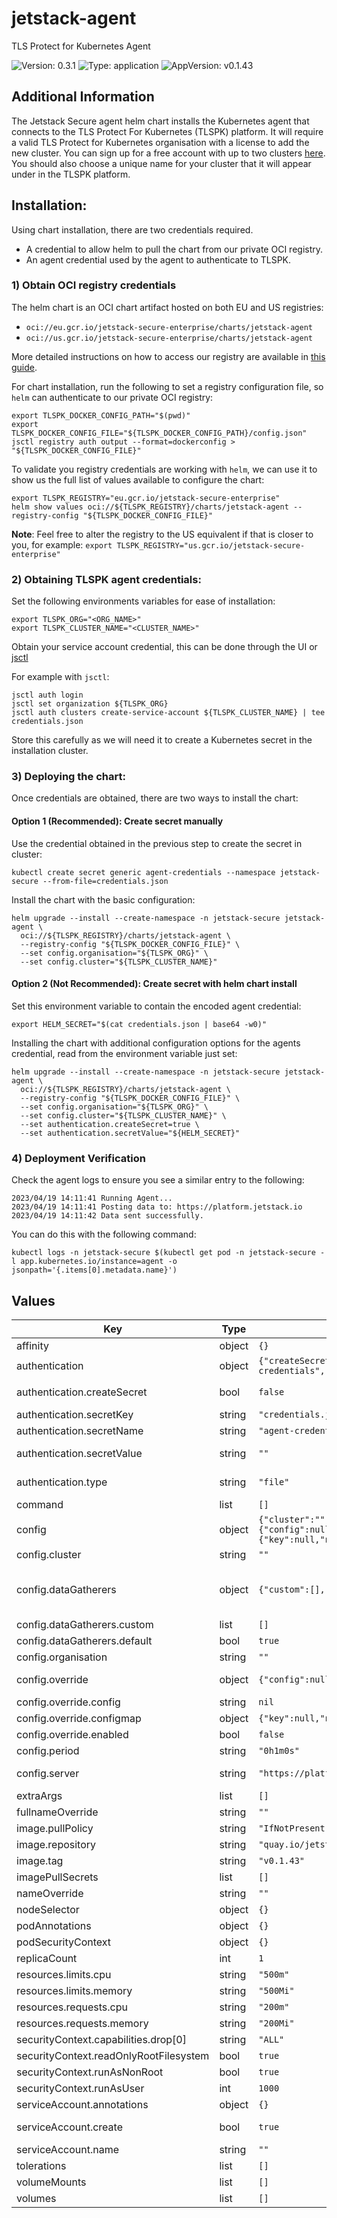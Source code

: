# jetstack-agent

TLS Protect for Kubernetes Agent

![Version: 0.3.1](https://img.shields.io/badge/Version-0.3.1-informational?style=flat-square) ![Type: application](https://img.shields.io/badge/Type-application-informational?style=flat-square) ![AppVersion: v0.1.43](https://img.shields.io/badge/AppVersion-v0.1.43-informational?style=flat-square)

## Additional Information

The Jetstack Secure agent helm chart installs the Kubernetes agent that connects to the TLS Protect For Kubernetes (TLSPK) platform.
It will require a valid TLS Protect for Kubernetes organisation with a license to add the new cluster.
You can sign up for a free account with up to two clusters [here](https://platform.jetstack.io/).
You should also choose a unique name for your cluster that it will appear under in the TLSPK platform.

## Installation:

Using chart installation, there are two credentials required.

- A credential to allow helm to pull the chart from our private OCI registry.
- An agent credential used by the agent to authenticate to TLSPK.

### 1) Obtain OCI registry credentials

The helm chart is an OCI chart artifact hosted on both EU and US registries:

- `oci://eu.gcr.io/jetstack-secure-enterprise/charts/jetstack-agent`
- `oci://us.gcr.io/jetstack-secure-enterprise/charts/jetstack-agent`

More detailed instructions on how to access our registry are available in [this guide](https://platform.jetstack.io/documentation/installation/enterprise-registry).

For chart installation, run the following to set a registry configuration
file, so `helm` can authenticate to our private OCI registry:

```shell
export TLSPK_DOCKER_CONFIG_PATH="$(pwd)"
export TLSPK_DOCKER_CONFIG_FILE="${TLSPK_DOCKER_CONFIG_PATH}/config.json"
jsctl registry auth output --format=dockerconfig > "${TLSPK_DOCKER_CONFIG_FILE}"
```

To validate you registry credentials are working with `helm`, we can use it to
show us the full list of values available to configure the chart:

```shell
export TLSPK_REGISTRY="eu.gcr.io/jetstack-secure-enterprise"
helm show values oci://${TLSPK_REGISTRY}/charts/jetstack-agent --registry-config "${TLSPK_DOCKER_CONFIG_FILE}"
```

**Note**: Feel free to alter the registry to the US equivalent if that is closer
to you, for example: `export TLSPK_REGISTRY="us.gcr.io/jetstack-secure-enterprise"`

### 2) Obtaining TLSPK agent credentials:

Set the following environments variables for ease of installation:

```shell
export TLSPK_ORG="<ORG_NAME>"
export TLSPK_CLUSTER_NAME="<CLUSTER_NAME>"
```

Obtain your service account credential, this can be done through the UI or [jsctl](https://github.com/jetstack/jsctl/releases)

For example with `jsctl`:

```shell
jsctl auth login
jsctl set organization ${TLSPK_ORG}
jsctl auth clusters create-service-account ${TLSPK_CLUSTER_NAME} | tee credentials.json
```

Store this carefully as we will need it to create a Kubernetes secret in the
installation cluster.

### 3) Deploying the chart:

Once credentials are obtained, there are two ways to install the chart:

#### Option 1 (Recommended): Create secret manually

Use the credential obtained in the previous step to create the secret in cluster:

```shell
kubectl create secret generic agent-credentials --namespace jetstack-secure --from-file=credentials.json
```

Install the chart with the basic configuration:

```shell
helm upgrade --install --create-namespace -n jetstack-secure jetstack-agent \
  oci://${TLSPK_REGISTRY}/charts/jetstack-agent \
  --registry-config "${TLSPK_DOCKER_CONFIG_FILE}" \
  --set config.organisation="${TLSPK_ORG}" \
  --set config.cluster="${TLSPK_CLUSTER_NAME}"
```

#### Option 2 (Not Recommended): Create secret with helm chart install

Set this environment variable to contain the encoded agent credential:

```shell
export HELM_SECRET="$(cat credentials.json | base64 -w0)"
```

Installing the chart with additional configuration options for the agents
credential, read from the environment variable just set:

```shell
helm upgrade --install --create-namespace -n jetstack-secure jetstack-agent \
  oci://${TLSPK_REGISTRY}/charts/jetstack-agent \
  --registry-config "${TLSPK_DOCKER_CONFIG_FILE}" \
  --set config.organisation="${TLSPK_ORG}" \
  --set config.cluster="${TLSPK_CLUSTER_NAME}" \
  --set authentication.createSecret=true \
  --set authentication.secretValue="${HELM_SECRET}"
```

### 4) Deployment Verification

Check the agent logs to ensure you see a similar entry to the following:

```console
2023/04/19 14:11:41 Running Agent...
2023/04/19 14:11:41 Posting data to: https://platform.jetstack.io
2023/04/19 14:11:42 Data sent successfully.
```

You can do this with the following command:

```shell
kubectl logs -n jetstack-secure $(kubectl get pod -n jetstack-secure -l app.kubernetes.io/instance=agent -o jsonpath='{.items[0].metadata.name}')
```

## Values

| Key | Type | Default | Description |
|-----|------|---------|-------------|
| affinity | object | `{}` |  |
| authentication | object | `{"createSecret":false,"secretKey":"credentials.json","secretName":"agent-credentials","secretValue":"","type":"file"}` | Authentication section for the agent |
| authentication.createSecret | bool | `false` | Reccomend that you do not use this and instead creat the credential secret outside of helm |
| authentication.secretKey | string | `"credentials.json"` | Key name in secret |
| authentication.secretName | string | `"agent-credentials"` | Name of the secret containing agent credentials.json |
| authentication.secretValue | string | `""` | Base64 encoded value from Jetstack Secure Dashboard - only required when createSecret is true |
| authentication.type | string | `"file"` | Type can be "file"/"token" determining how the agent should authenticate the to the backend |
| command | list | `[]` | Override the jetstack-agent entrypoint with specified command. |
| config | object | `{"cluster":"","dataGatherers":{"custom":[],"default":true},"organisation":"","override":{"config":null,"configmap":{"key":null,"name":null},"enabled":false},"period":"0h1m0s","server":"https://platform.jetstack.io"}` | Configuration section for the Jetstack Agent itself |
| config.cluster | string | `""` | REQUIRED - Your Jetstack Secure Cluster Name |
| config.dataGatherers | object | `{"custom":[],"default":true}` | Configure data that is gathered from your cluster, for full details see https://platform.jetstack.io/documentation/configuration/jetstack-agent/configuration |
| config.dataGatherers.custom | list | `[]` | A list of data gatherers to limit agent scope |
| config.dataGatherers.default | bool | `true` | Use the standard full set of data gatherers |
| config.organisation | string | `""` | REQUIRED - Your Jetstack Secure Organisation Name |
| config.override | object | `{"config":null,"configmap":{"key":null,"name":null},"enabled":false}` | Provide an Override to allow completely custom agent configuration |
| config.override.config | string | `nil` | Embed the agent configuration here in the chart values |
| config.override.configmap | object | `{"key":null,"name":null}` | Sepcify ConfigMap details to load config from existing ConfigMap |
| config.override.enabled | bool | `false` | Override disabled by default |
| config.period | string | `"0h1m0s"` | Send data back to the platform every minute unless changed |
| config.server | string | `"https://platform.jetstack.io"` | Overrides the server if using a proxy between agent and Jetstack Secure |
| extraArgs | list | `[]` | Add additional arguments to the default `agent` command. |
| fullnameOverride | string | `""` | Helm default setting, use this to shorten install name |
| image.pullPolicy | string | `"IfNotPresent"` | Defaults to only pull if not already present |
| image.repository | string | `"quay.io/jetstack/preflight"` | Default to Open Source image repository |
| image.tag | string | `"v0.1.43"` | Overrides the image tag whose default is the chart appVersion |
| imagePullSecrets | list | `[]` | Specify image pull credentials if using a prviate registry |
| nameOverride | string | `""` | Helm default setting to override release name, leave blank |
| nodeSelector | object | `{}` |  |
| podAnnotations | object | `{}` |  |
| podSecurityContext | object | `{}` |  |
| replicaCount | int | `1` | default replicas, do not scale up |
| resources.limits.cpu | string | `"500m"` |  |
| resources.limits.memory | string | `"500Mi"` |  |
| resources.requests.cpu | string | `"200m"` |  |
| resources.requests.memory | string | `"200Mi"` |  |
| securityContext.capabilities.drop[0] | string | `"ALL"` |  |
| securityContext.readOnlyRootFilesystem | bool | `true` |  |
| securityContext.runAsNonRoot | bool | `true` |  |
| securityContext.runAsUser | int | `1000` |  |
| serviceAccount.annotations | object | `{}` | Annotations to add to the service account |
| serviceAccount.create | bool | `true` | Specifies whether a service account should be created @default true |
| serviceAccount.name | string | `""` |  |
| tolerations | list | `[]` |  |
| volumeMounts | list | `[]` | Additional volume mounts to add to the jetstack-agent container. |
| volumes | list | `[]` | Additional volumes to add to the jetstack-agent pod. |


